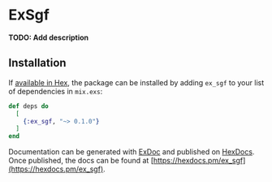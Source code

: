 # ExSgf

**TODO: Add description**

## Installation

If [available in Hex](https://hex.pm/docs/publish), the package can be installed
by adding `ex_sgf` to your list of dependencies in `mix.exs`:

```elixir
def deps do
  [
    {:ex_sgf, "~> 0.1.0"}
  ]
end
```

Documentation can be generated with [ExDoc](https://github.com/elixir-lang/ex_doc)
and published on [HexDocs](https://hexdocs.pm). Once published, the docs can
be found at [https://hexdocs.pm/ex_sgf](https://hexdocs.pm/ex_sgf).

